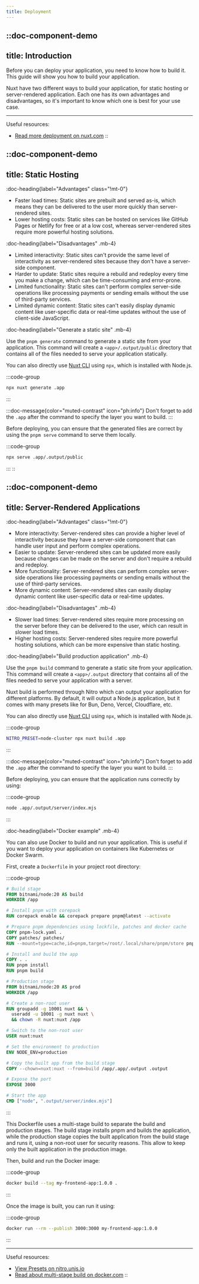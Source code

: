 ```yaml
---
title: Deployment
---
```



::doc-component-demo
---
title: Introduction 
---

Before you can deploy your application, you need to know how to build it. This guide will show you how to build your application.

Nuxt have two different ways to build your application, for static hosting or server-rendered application. Each one has its own advantages and disadvantages, so it's important to know which one is best for your use case.

---

Useful resources:
- [Read more deployment on nuxt.com](https://nuxt.com/docs/getting-started/deployment)
::




::doc-component-demo
---
title: Static Hosting 
---

:doc-heading{label="Advantages" class="!mt-0"}

- Faster load times: Static sites are prebuilt and served as-is, which means they can be delivered to the user more quickly than server-rendered sites.
- Lower hosting costs: Static sites can be hosted on services like GitHub Pages or Netlify for free or at a low cost, whereas server-rendered sites require more powerful hosting solutions.

:doc-heading{label="Disadvantages" .mb-4}
- Limited interactivity: Static sites can't provide the same level of interactivity as server-rendered sites because they don't have a server-side component.
- Harder to update: Static sites require a rebuild and redeploy every time you make a change, which can be time-consuming and error-prone.
- Limited functionality: Static sites can't perform complex server-side operations like processing payments or sending emails without the use of third-party services.
- Limited dynamic content: Static sites can't easily display dynamic content like user-specific data or real-time updates without the use of client-side JavaScript.


:doc-heading{label="Generate a static site" .mb-4}

Use the `pnpm generate` command to generate a static site from your application. This command will create a `<app>/.output/public` directory that contains all of the files needed to serve your application statically.

You can also directly use [Nuxt CLI](https://github.com/nuxt/cli) using `npx`, which is installed with Node.js.

:::code-group
```bash [Terminal]
npx nuxt generate .app
```
:::

:::doc-message{color="muted-contrast" icon="ph:info"}
Don't forget to add the `.app` after the command to specify the layer you want to build.
:::

Before deploying, you can ensure that the generated files are correct by using the `pnpm serve` command to serve them locally.

:::code-group
```bash [Terminal]
npx serve .app/.output/public
```
:::
::




::doc-component-demo
---
title: Server-Rendered Applications 
---

:doc-heading{label="Advantages" class="!mt-0"}

- More interactivity: Server-rendered sites can provide a higher level of interactivity because they have a server-side component that can handle user input and perform complex operations.
- Easier to update: Server-rendered sites can be updated more easily because changes can be made on the server and don't require a rebuild and redeploy.
- More functionality: Server-rendered sites can perform complex server-side operations like processing payments or sending emails without the use of third-party services.
- More dynamic content: Server-rendered sites can easily display dynamic content like user-specific data or real-time updates.

:doc-heading{label="Disadvantages" .mb-4}
- Slower load times: Server-rendered sites require more processing on the server before they can be delivered to the user, which can result in slower load times.
- Higher hosting costs: Server-rendered sites require more powerful hosting solutions, which can be more expensive than static hosting.


:doc-heading{label="Build production application" .mb-4}

Use the `pnpm build` command to generate a static site from your application. This command will create a `<app>/.output` directory that contains all of the files needed to serve your application with a server.

Nuxt build is performed through Nitro which can output your application for different platforms. By default, it will output a Node.js application, but it comes with many presets like for Bun, Deno, Vercel, Cloudflare, etc. 

You can also directly use [Nuxt CLI](https://github.com/nuxt/cli) using `npx`, which is installed with Node.js.

:::code-group
```bash [Terminal]
NITRO_PRESET=node-cluster npx nuxt build .app
```
:::

:::doc-message{color="muted-contrast" icon="ph:info"}
Don't forget to add the `.app` after the command to specify the layer you want to build.
:::

Before deploying, you can ensure that the application runs correctly by using:

:::code-group
```bash [Terminal]
node .app/.output/server/index.mjs
```
:::

:doc-heading{label="Docker example" .mb-4}

You can also use Docker to build and run your application. This is useful if you want to deploy your application on containers like Kubernetes or Docker Swarm.

First, create a `Dockerfile` in your project root directory:

:::code-group
```dockerfile [Dockerfile]
# Build stage
FROM bitnami/node:20 AS build
WORKDIR /app

# Install pnpm with corepack
RUN corepack enable && corepack prepare pnpm@latest --activate

# Prepare pnpm dependencies using lockfile, patches and docker cache
COPY pnpm-lock.yaml .
COPY patches/ patches/
RUN --mount=type=cache,id=pnpm,target=/root/.local/share/pnpm/store pnpm fetch

# Install and build the app
COPY . .
RUN pnpm install
RUN pnpm build

# Production stage
FROM bitnami/node:20 AS prod
WORKDIR /app

# Create a non-root user
RUN groupadd -g 10001 nuxt && \
  useradd -u 10001 -g nuxt nuxt \
  && chown -R nuxt:nuxt /app

# Switch to the non-root user
USER nuxt:nuxt

# Set the environment to production
ENV NODE_ENV=production

# Copy the built app from the build stage
COPY --chown=nuxt:nuxt --from=build /app/.app/.output .output

# Expose the port
EXPOSE 3000

# Start the app
CMD ["node", ".output/server/index.mjs"]
```
:::

This Dockerfile uses a multi-stage build to separate the build and production stages. The build stage installs pnpm and builds the application, while the production stage copies the built application from the build stage and runs it, using a non-root user for security reasons. This allow to keep only the built application in the production image.

Then, build and run the Docker image:

:::code-group
```bash [Terminal]
docker build --tag my-frontend-app:1.0.0 .
```
:::

Once the image is built, you can run it using:

:::code-group
```bash [Terminal]
docker run --rm --publish 3000:3000 my-frontend-app:1.0.0
```
:::


---

Useful resources:
- [View Presets on nitro.unjs.io](https://nitro.unjs.io/deploy/)
- [Read about multi-stage build on docker.com](https://docs.docker.com/build/building/multi-stage/)
::
